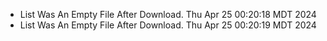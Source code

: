 *  List Was An Empty File After Download. Thu Apr 25 00:20:18 MDT 2024
*  List Was An Empty File After Download. Thu Apr 25 00:20:19 MDT 2024

